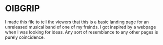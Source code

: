 # OIBGRIP
I made this file to tell the viewers that this is a basic landing page for an unreleased musical band of one of my freinds. I got inspired by a webpage when I was looking for ideas. 
Any sort of resemblance to any other pages is purely coincidence.
